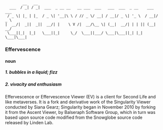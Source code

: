             __   __                                                           
      ___  / _| / _|  ___  _ __ __   __ ___  ___   ___  ___  _ __    ___  ___ 
     / _ \| |_ | |_  / _ \| '__|\ \ / // _ \/ __| / __|/ _ \| '_ \  / __|/ _ \
    |  __/|  _||  _||  __/| |    \ V /|  __/\__ \| (__|  __/| | | || (__|  __/
     \___||_|  |_|   \___||_|     \_/  \___||___/ \___|\___||_| |_| \___|\___|

### Effervescence
#### noun
##### 1. bubbles in a liquid; fizz
##### 2. vivacity and enthusiasm

Effervescence or Effervescence Viewer (EV) is a client for Second Life and like
metaverses. It is a fork and derivative work of the Singularity Viewer conducted
by Siana Gearz; Singularity began in November 2010 by forking it from the Ascent
Viewer, by Balseraph Software Group, which in turn was based upon source code
modified from the Snowglobe source code released by Linden Lab.
